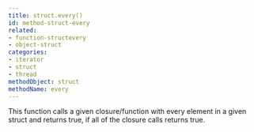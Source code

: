```yaml
---
title: struct.every()
id: method-struct-every
related:
- function-structevery
- object-struct
categories:
- iterator
- struct
- thread
methodObject: struct
methodName: every
---
```


This function calls a given closure/function with every element in a given struct and returns true, if all of the closure calls returns true.
